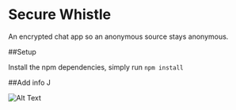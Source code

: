 # Secure Whistle
An encrypted chat app so an anonymous source stays anonymous.

##Setup

Install the npm dependencies, simply run `npm install`

##Add info J

![Alt Text](http://i.imgur.com/gkJB0V0.png?1)
